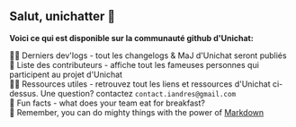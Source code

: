 ## Salut, unichatter 👋

**Voici ce qui est disponible sur la communauté github d'Unichat:**

🙋‍♀️ Derniers dev'logs - tout les changelogs & MaJ d'Unichat seront publiés<br>
🌈 Liste des contributeurs - affiche tout les fameuses personnes qui participent au projet d'Unichat<br>
👩‍💻 Ressources utiles - retrouvez tout les liens et ressources d'Unichat ci-dessus. Une question? contactez `contact.iandres@gmail.com`<br>
🍿 Fun facts - what does your team eat for breakfast?<br>
🧙 Remember, you can do mighty things with the power of [Markdown](https://docs.github.com/github/writing-on-github/getting-started-with-writing-and-formatting-on-github/basic-writing-and-formatting-syntax)
